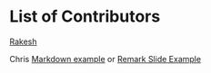 # List of Contributors 

[Rakesh](https://dspg-2022.github.io/DSPG/Contributors/Rakesh/)

Chris [Markdown example](https://dspg-2022.github.io/DSPG/Contributors/Chris/Journal) or [Remark Slide Example](https://dspg-2022.github.io/DSPG/Contributors/Chris/JournalSlides.html)

